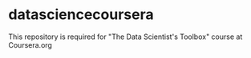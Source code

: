 datasciencecoursera
===================

This repository is required for "The Data Scientist's Toolbox" course at Coursera.org
